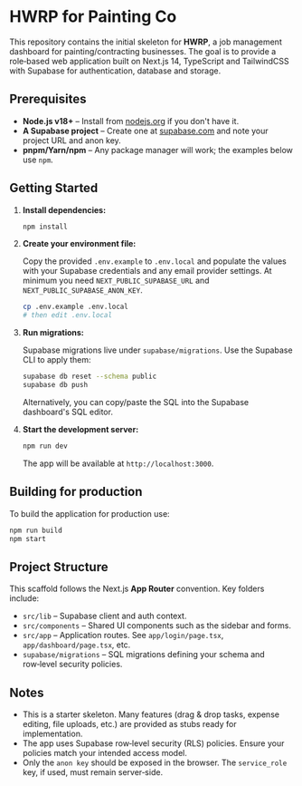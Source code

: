 # HWRP for Painting Co

This repository contains the initial skeleton for **HWRP**, a job management dashboard for painting/contracting businesses.  The goal is to provide a role‑based web application built on Next.js 14, TypeScript and TailwindCSS with Supabase for authentication, database and storage.

## Prerequisites

* **Node.js v18+** – Install from [nodejs.org](https://nodejs.org/) if you don't have it.
* **A Supabase project** – Create one at [supabase.com](https://supabase.com/) and note your project URL and anon key.
* **pnpm/Yarn/npm** – Any package manager will work; the examples below use `npm`.

## Getting Started

1. **Install dependencies:**

   ```bash
   npm install
   ```

2. **Create your environment file:**

   Copy the provided `.env.example` to `.env.local` and populate the values with your Supabase credentials and any email provider settings.  At minimum you need `NEXT_PUBLIC_SUPABASE_URL` and `NEXT_PUBLIC_SUPABASE_ANON_KEY`.

   ```bash
   cp .env.example .env.local
   # then edit .env.local
   ```

3. **Run migrations:**

   Supabase migrations live under `supabase/migrations`.  Use the Supabase CLI to apply them:

   ```bash
   supabase db reset --schema public
   supabase db push
   ```

   Alternatively, you can copy/paste the SQL into the Supabase dashboard's SQL editor.

4. **Start the development server:**

   ```bash
   npm run dev
   ```

   The app will be available at `http://localhost:3000`.

## Building for production

To build the application for production use:

```bash
npm run build
npm start
```

## Project Structure

This scaffold follows the Next.js **App Router** convention.  Key folders include:

* `src/lib` – Supabase client and auth context.
* `src/components` – Shared UI components such as the sidebar and forms.
* `src/app` – Application routes.  See `app/login/page.tsx`, `app/dashboard/page.tsx`, etc.
* `supabase/migrations` – SQL migrations defining your schema and row‑level security policies.

## Notes

* This is a starter skeleton.  Many features (drag & drop tasks, expense editing, file uploads, etc.) are provided as stubs ready for implementation.
* The app uses Supabase row‑level security (RLS) policies.  Ensure your policies match your intended access model.
* Only the `anon key` should be exposed in the browser.  The `service_role` key, if used, must remain server‑side.
